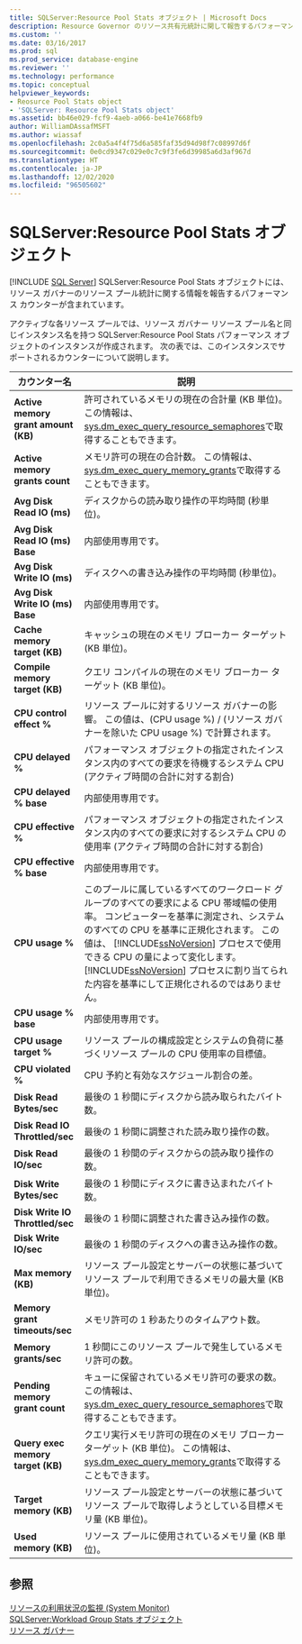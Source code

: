 ```yaml
---
title: SQLServer:Resource Pool Stats オブジェクト | Microsoft Docs
description: Resource Governor のリソース共有元統計に関して報告するパフォーマンス カウンターが含まれる SQLServer:Resource Pool Stats オブジェクトについて説明します。
ms.custom: ''
ms.date: 03/16/2017
ms.prod: sql
ms.prod_service: database-engine
ms.reviewer: ''
ms.technology: performance
ms.topic: conceptual
helpviewer_keywords:
- Reosurce Pool Stats object
- 'SQLServer: Resource Pool Stats object'
ms.assetid: bb46e029-fcf9-4aeb-a066-be41e7668fb9
author: WilliamDAssafMSFT
ms.author: wiassaf
ms.openlocfilehash: 2c0a5a4f4f75d6a585faf35d94d98f7c08997d6f
ms.sourcegitcommit: 0e0cd9347c029e0c7c9f3fe6d39985a6d3af967d
ms.translationtype: HT
ms.contentlocale: ja-JP
ms.lasthandoff: 12/02/2020
ms.locfileid: "96505602"
---
```

# <a name="sql-server-resource-pool-stats-object"></a>SQLServer:Resource Pool Stats オブジェクト
 [!INCLUDE [SQL Server](../../includes/applies-to-version/sqlserver.md)]
  SQLServer:Resource Pool Stats オブジェクトには、リソース ガバナーのリソース プール統計に関する情報を報告するパフォーマンス カウンターが含まれています。  
  
 アクティブな各リソース プールでは、リソース ガバナー リソース プール名と同じインスタンス名を持つ SQLServer:Resource Pool Stats パフォーマンス オブジェクトのインスタンスが作成されます。 次の表では、このインスタンスでサポートされるカウンターについて説明します。  
  
|カウンター名|説明|  
|------------------|-----------------|  
|**Active memory grant amount (KB)**|許可されているメモリの現在の合計量 (KB 単位)。 この情報は、 [sys.dm_exec_query_resource_semaphores](../../relational-databases/system-dynamic-management-views/sys-dm-exec-query-resource-semaphores-transact-sql.md)で取得することもできます。| 
|**Active memory grants count**|メモリ許可の現在の合計数。 この情報は、 [sys.dm_exec_query_memory_grants](../../relational-databases/system-dynamic-management-views/sys-dm-exec-query-memory-grants-transact-sql.md)で取得することもできます。|  
|**Avg Disk Read IO (ms)**|ディスクからの読み取り操作の平均時間 (秒単位)。|  
|**Avg Disk Read IO (ms) Base**|内部使用専用です。|
|**Avg Disk Write IO (ms)**|ディスクへの書き込み操作の平均時間 (秒単位)。|  
|**Avg Disk Write IO (ms) Base**|内部使用専用です。|
|**Cache memory target (KB)**|キャッシュの現在のメモリ ブローカー ターゲット (KB 単位)。|  
|**Compile memory target (KB)**|クエリ コンパイルの現在のメモリ ブローカー ターゲット (KB 単位)。|  
|**CPU control effect %**|リソース プールに対するリソース ガバナーの影響。 この値は、(CPU usage %) / (リソース ガバナーを除いた CPU usage %) で計算されます。|  
|**CPU delayed %**|パフォーマンス オブジェクトの指定されたインスタンス内のすべての要求を待機するシステム CPU (アクティブ時間の合計に対する割合)|
|**CPU delayed % base**|内部使用専用です。|
|**CPU effective %**|パフォーマンス オブジェクトの指定されたインスタンス内のすべての要求に対するシステム CPU の使用率 (アクティブ時間の合計に対する割合)|
|**CPU effective % base**|内部使用専用です。|
|**CPU usage %**|このプールに属しているすべてのワークロード グループのすべての要求による CPU 帯域幅の使用率。 コンピューターを基準に測定され、システムのすべての CPU を基準に正規化されます。 この値は、 [!INCLUDE[ssNoVersion](../../includes/ssnoversion-md.md)] プロセスで使用できる CPU の量によって変化します。 [!INCLUDE[ssNoVersion](../../includes/ssnoversion-md.md)] プロセスに割り当てられた内容を基準にして正規化されるのではありません。|  
|**CPU usage % base**|内部使用専用です。|
|**CPU usage target %**|リソース プールの構成設定とシステムの負荷に基づくリソース プールの CPU 使用率の目標値。|  
|**CPU violated %**|CPU 予約と有効なスケジュール割合の差。|
|**Disk Read Bytes/sec**|最後の 1 秒間にディスクから読み取られたバイト数。|  
|**Disk Read IO Throttled/sec**|最後の 1 秒間に調整された読み取り操作の数。|  
|**Disk Read IO/sec**|最後の 1 秒間のディスクからの読み取り操作の数。| 
|**Disk Write Bytes/sec**|最後の 1 秒間にディスクに書き込まれたバイト数。|  
|**Disk Write IO Throttled/sec**|最後の 1 秒間に調整された書き込み操作の数。| 
|**Disk Write IO/sec**|最後の 1 秒間のディスクへの書き込み操作の数。|
|**Max memory (KB)**|リソース プール設定とサーバーの状態に基づいてリソース プールで利用できるメモリの最大量 (KB 単位)。| 
|**Memory grant timeouts/sec**|メモリ許可の 1 秒あたりのタイムアウト数。|
|**Memory grants/sec**|1 秒間にこのリソース プールで発生しているメモリ許可の数。| 
|**Pending memory grant count**|キューに保留されているメモリ許可の要求の数。 この情報は、 [sys.dm_exec_query_resource_semaphores](../../relational-databases/system-dynamic-management-views/sys-dm-exec-query-resource-semaphores-transact-sql.md)で取得することもできます。|
|**Query exec memory target (KB)**|クエリ実行メモリ許可の現在のメモリ ブローカー ターゲット (KB 単位)。 この情報は、 [sys.dm_exec_query_memory_grants](../../relational-databases/system-dynamic-management-views/sys-dm-exec-query-memory-grants-transact-sql.md)で取得することもできます。|  
|**Target memory (KB)**|リソース プール設定とサーバーの状態に基づいてリソース プールで取得しようとしている目標メモリ量 (KB 単位)。|   
|**Used memory (KB)**|リソース プールに使用されているメモリ量 (KB 単位)。|  

  
## <a name="see-also"></a>参照  
 [リソースの利用状況の監視 &#40;System Monitor&#41;](../../relational-databases/performance-monitor/monitor-resource-usage-system-monitor.md)   
 [SQLServer:Workload Group Stats オブジェクト](../../relational-databases/performance-monitor/sql-server-workload-group-stats-object.md)   
 [リソース ガバナー](../../relational-databases/resource-governor/resource-governor.md)  
  
  
